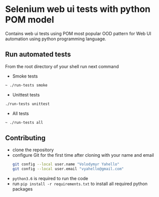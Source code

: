 # Selenium web ui tests with python POM model
Contains web ui tests using POM most popular OOD pattern for Web UI automation using python programming language.

## Run automated tests
From the root directory of your shell run next command
- Smoke tests
```bash
~ ./run-tests smoke
```
- Unittest tests
```bash
./run-tests unittest
```
- All tests
```bash
~ ./run-tests all
```

## Contributing
- clone the repository
- configure Git for the first time after cloning with your name and email
  ```bash
  git config --local user.name "Volodymyr Yahello"
  git config --local user.email "vyahello@gmail.com"
  ```
- `python3.6` is required to run the code
- run `pip install -r requirements.txt` to install all required python packages

